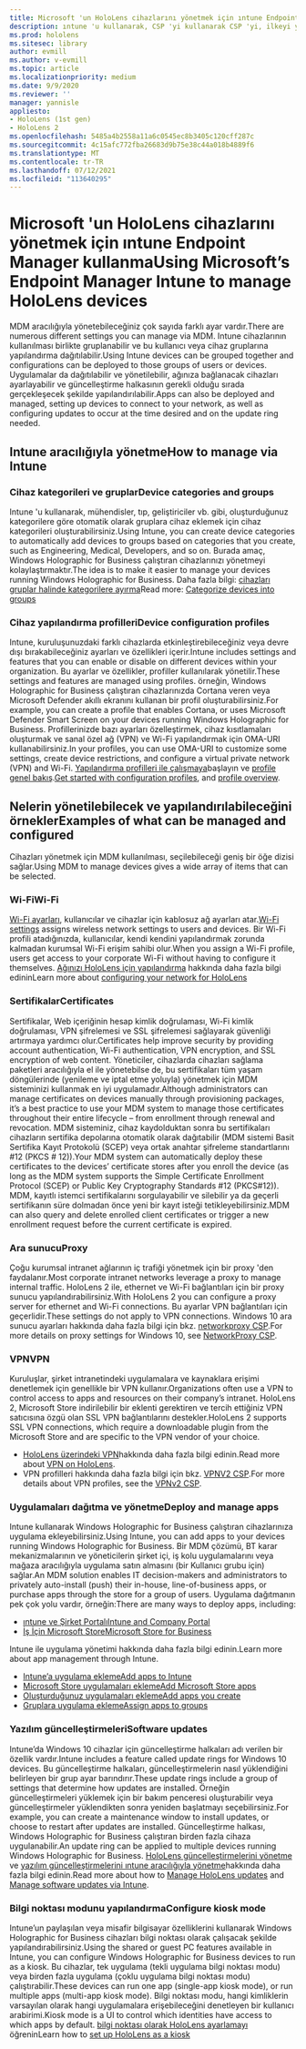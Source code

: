 ```yaml
---
title: Microsoft 'un HoloLens cihazlarını yönetmek için ıntune Endpoint Manager kullanma
description: ıntune 'u kullanarak, CSP 'yi kullanarak CSP 'yi, ilkeyi yapılandırmayı ve HoloLens karma gerçeklik cihazlarını yönetmeyi öğrenin.
ms.prod: hololens
ms.sitesec: library
author: evmill
ms.author: v-evmill
ms.topic: article
ms.localizationpriority: medium
ms.date: 9/9/2020
ms.reviewer: ''
manager: yannisle
appliesto:
- HoloLens (1st gen)
- HoloLens 2
ms.openlocfilehash: 5485a4b2558a11a6c0545ec8b3405c120cff287c
ms.sourcegitcommit: 4c15afc772fba26683d9b75e38c44a018b4889f6
ms.translationtype: MT
ms.contentlocale: tr-TR
ms.lasthandoff: 07/12/2021
ms.locfileid: "113640295"
---
```

# <a name="using-microsofts-endpoint-manager-intune-to-manage-hololens-devices"></a><span data-ttu-id="c7686-103">Microsoft 'un HoloLens cihazlarını yönetmek için ıntune Endpoint Manager kullanma</span><span class="sxs-lookup"><span data-stu-id="c7686-103">Using Microsoft’s Endpoint Manager Intune to manage HoloLens devices</span></span>

<span data-ttu-id="c7686-104">MDM aracılığıyla yönetebileceğiniz çok sayıda farklı ayar vardır.</span><span class="sxs-lookup"><span data-stu-id="c7686-104">There are numerous different settings you can manage via MDM.</span></span> <span data-ttu-id="c7686-105">Intune cihazlarının kullanılması birlikte gruplanabilir ve bu kullanıcı veya cihaz gruplarına yapılandırma dağıtılabilir.</span><span class="sxs-lookup"><span data-stu-id="c7686-105">Using Intune devices can be grouped together and configurations can be deployed to those groups of users or devices.</span></span> <span data-ttu-id="c7686-106">Uygulamalar da dağıtılabilir ve yönetilebilir, ağınıza bağlanacak cihazları ayarlayabilir ve güncelleştirme halkasının gerekli olduğu sırada gerçekleşecek şekilde yapılandırılabilir.</span><span class="sxs-lookup"><span data-stu-id="c7686-106">Apps can also be deployed and managed, setting up devices to connect to your network, as well as configuring updates to occur at the time desired and on the update ring needed.</span></span> 

## <a name="how-to-manage-via-intune"></a><span data-ttu-id="c7686-107">Intune aracılığıyla yönetme</span><span class="sxs-lookup"><span data-stu-id="c7686-107">How to manage via Intune</span></span>

### <a name="device-categories-and-groups"></a><span data-ttu-id="c7686-108">Cihaz kategorileri ve gruplar</span><span class="sxs-lookup"><span data-stu-id="c7686-108">Device categories and groups</span></span>
<span data-ttu-id="c7686-109">Intune 'u kullanarak, mühendisler, tıp, geliştiriciler vb. gibi, oluşturduğunuz kategorilere göre otomatik olarak gruplara cihaz eklemek için cihaz kategorileri oluşturabilirsiniz.</span><span class="sxs-lookup"><span data-stu-id="c7686-109">Using Intune, you can create device categories to automatically add devices to groups based on categories that you create, such as Engineering, Medical, Developers, and so on.</span></span> <span data-ttu-id="c7686-110">Burada amaç, Windows Holographic for Business çalıştıran cihazlarınızı yönetmeyi kolaylaştırmaktır.</span><span class="sxs-lookup"><span data-stu-id="c7686-110">The idea is to make it easier to manage your devices running Windows Holographic for Business.</span></span>
<span data-ttu-id="c7686-111">Daha fazla bilgi: [cihazları gruplar halinde kategorilere ayırma](/mem/intune/enrollment/device-group-mapping)</span><span class="sxs-lookup"><span data-stu-id="c7686-111">Read more: [Categorize devices into groups](/mem/intune/enrollment/device-group-mapping)</span></span>

### <a name="device-configuration-profiles"></a><span data-ttu-id="c7686-112">Cihaz yapılandırma profilleri</span><span class="sxs-lookup"><span data-stu-id="c7686-112">Device configuration profiles</span></span>
<span data-ttu-id="c7686-113">Intune, kuruluşunuzdaki farklı cihazlarda etkinleştirebileceğiniz veya devre dışı bırakabileceğiniz ayarları ve özellikleri içerir.</span><span class="sxs-lookup"><span data-stu-id="c7686-113">Intune includes settings and features that you can enable or disable on different devices within your organization.</span></span> <span data-ttu-id="c7686-114">Bu ayarlar ve özellikler, profiller kullanılarak yönetilir.</span><span class="sxs-lookup"><span data-stu-id="c7686-114">These settings and features are managed using profiles.</span></span> <span data-ttu-id="c7686-115">örneğin, Windows Holographic for Business çalıştıran cihazlarınızda Cortana veren veya Microsoft Defender akıllı ekranını kullanan bir profil oluşturabilirsiniz.</span><span class="sxs-lookup"><span data-stu-id="c7686-115">For example, you can create a profile that enables Cortana, or uses Microsoft Defender Smart Screen on your devices running Windows Holographic for Business.</span></span>
<span data-ttu-id="c7686-116">Profillerinizde bazı ayarları özelleştirmek, cihaz kısıtlamaları oluşturmak ve sanal özel ağ (VPN) ve Wi-Fi yapılandırmak için OMA-URI kullanabilirsiniz.</span><span class="sxs-lookup"><span data-stu-id="c7686-116">In your profiles, you can use OMA-URI to customize some settings, create device restrictions, and configure a virtual private network (VPN) and Wi-Fi.</span></span>
<span data-ttu-id="c7686-117">[Yapılandırma profilleri ile çalışmaya](/mem/intune/configuration/device-profiles)başlayın ve [profile genel bakış](/mem/intune/configuration/device-profile-create).</span><span class="sxs-lookup"><span data-stu-id="c7686-117">[Get started with configuration profiles](/mem/intune/configuration/device-profiles), and [profile overview](/mem/intune/configuration/device-profile-create).</span></span>

## <a name="examples-of-what-can-be-managed-and-configured"></a><span data-ttu-id="c7686-118">Nelerin yönetilebilecek ve yapılandırılabileceğini örnekler</span><span class="sxs-lookup"><span data-stu-id="c7686-118">Examples of what can be managed and configured</span></span>

<span data-ttu-id="c7686-119">Cihazları yönetmek için MDM kullanılması, seçilebileceği geniş bir öğe dizisi sağlar.</span><span class="sxs-lookup"><span data-stu-id="c7686-119">Using MDM to manage devices gives a wide array of items that can be selected.</span></span> 

### <a name="wi-fi"></a><span data-ttu-id="c7686-120">Wi-Fi</span><span class="sxs-lookup"><span data-stu-id="c7686-120">Wi-Fi</span></span>
<span data-ttu-id="c7686-121">[Wi-Fi ayarları](/mem/intune/configuration/wi-fi-settings-configure), kullanıcılar ve cihazlar için kablosuz ağ ayarları atar.</span><span class="sxs-lookup"><span data-stu-id="c7686-121">[Wi-Fi settings](/mem/intune/configuration/wi-fi-settings-configure) assigns wireless network settings to users and devices.</span></span> <span data-ttu-id="c7686-122">Bir Wi-Fi profili atadığınızda, kullanıcılar, kendi kendini yapılandırmak zorunda kalmadan kurumsal Wi-Fi erişim sahibi olur.</span><span class="sxs-lookup"><span data-stu-id="c7686-122">When you assign a Wi-Fi profile, users get access to your corporate Wi-Fi without having to configure it themselves.</span></span>
<span data-ttu-id="c7686-123">[Ağınızı HoloLens için yapılandırma](hololens-commercial-infrastructure.md) hakkında daha fazla bilgi edinin</span><span class="sxs-lookup"><span data-stu-id="c7686-123">Learn more about [configuring your network for HoloLens](hololens-commercial-infrastructure.md)</span></span>

### <a name="certificates"></a><span data-ttu-id="c7686-124">Sertifikalar</span><span class="sxs-lookup"><span data-stu-id="c7686-124">Certificates</span></span>
<span data-ttu-id="c7686-125">Sertifikalar, Web içeriğinin hesap kimlik doğrulaması, Wi-Fi kimlik doğrulaması, VPN şifrelemesi ve SSL şifrelemesi sağlayarak güvenliği artırmaya yardımcı olur.</span><span class="sxs-lookup"><span data-stu-id="c7686-125">Certificates help improve security by providing account authentication, Wi-Fi authentication, VPN encryption, and SSL encryption of web content.</span></span> <span data-ttu-id="c7686-126">Yöneticiler, cihazlarda cihazları sağlama paketleri aracılığıyla el ile yönetebilse de, bu sertifikaları tüm yaşam döngülerinde (yenileme ve iptal etme yoluyla) yönetmek için MDM sisteminizi kullanmak en iyi uygulamadır.</span><span class="sxs-lookup"><span data-stu-id="c7686-126">Although administrators can manage certificates on devices manually through provisioning packages, it’s a best practice to use your MDM system to manage those certificates throughout their entire lifecycle – from enrollment through renewal and revocation.</span></span> <span data-ttu-id="c7686-127">MDM sisteminiz, cihaz kaydolduktan sonra bu sertifikaları cihazların sertifika depolarına otomatik olarak dağıtabilir (MDM sistemi Basit Sertifika Kayıt Protokolü (SCEP) veya ortak anahtar şifreleme standartlarını #12 (PKCS # 12)).</span><span class="sxs-lookup"><span data-stu-id="c7686-127">Your MDM system can automatically deploy these certificates to the devices’ certificate stores after you enroll the device (as long as the MDM system supports the Simple Certificate Enrollment Protocol (SCEP) or Public Key Cryptography Standards #12 (PKCS#12)).</span></span> <span data-ttu-id="c7686-128">MDM, kayıtlı istemci sertifikalarını sorgulayabilir ve silebilir ya da geçerli sertifikanın süre dolmadan önce yeni bir kayıt isteği tetikleyebilirsiniz.</span><span class="sxs-lookup"><span data-stu-id="c7686-128">MDM can also query and delete enrolled client certificates or trigger a new enrollment request before the current certificate is expired.</span></span> 

### <a name="proxy"></a><span data-ttu-id="c7686-129">Ara sunucu</span><span class="sxs-lookup"><span data-stu-id="c7686-129">Proxy</span></span>
<span data-ttu-id="c7686-130">Çoğu kurumsal intranet ağlarının iç trafiği yönetmek için bir proxy 'den faydalanır.</span><span class="sxs-lookup"><span data-stu-id="c7686-130">Most corporate intranet networks leverage a proxy to manage internal traffic.</span></span> <span data-ttu-id="c7686-131">HoloLens 2 ile, ethernet ve Wi-Fi bağlantıları için bir proxy sunucu yapılandırabilirsiniz.</span><span class="sxs-lookup"><span data-stu-id="c7686-131">With HoloLens 2 you can configure a proxy server for ethernet and Wi-Fi connections.</span></span> <span data-ttu-id="c7686-132">Bu ayarlar VPN bağlantıları için geçerlidir.</span><span class="sxs-lookup"><span data-stu-id="c7686-132">These settings do not apply to VPN connections.</span></span> <span data-ttu-id="c7686-133">Windows 10 ara sunucu ayarları hakkında daha fazla bilgi için bkz. [networkproxy CSP](/windows/client-management/mdm/networkproxy-csp).</span><span class="sxs-lookup"><span data-stu-id="c7686-133">For more details on proxy settings for Windows 10, see [NetworkProxy CSP](/windows/client-management/mdm/networkproxy-csp).</span></span>

### <a name="vpn"></a><span data-ttu-id="c7686-134">VPN</span><span class="sxs-lookup"><span data-stu-id="c7686-134">VPN</span></span>
<span data-ttu-id="c7686-135">Kuruluşlar, şirket intranetindeki uygulamalara ve kaynaklara erişimi denetlemek için genellikle bir VPN kullanır.</span><span class="sxs-lookup"><span data-stu-id="c7686-135">Organizations often use a VPN to control access to apps and resources on their company’s intranet.</span></span> <span data-ttu-id="c7686-136">HoloLens 2, Microsoft Store indirilebilir bir eklenti gerektiren ve tercih ettiğiniz VPN satıcısına özgü olan SSL VPN bağlantılarını destekler.</span><span class="sxs-lookup"><span data-stu-id="c7686-136">HoloLens 2 supports SSL VPN connections, which require a downloadable plugin from the Microsoft Store and are specific to the VPN vendor of your choice.</span></span> 
- <span data-ttu-id="c7686-137">[HoloLens üzerindeki VPN](hololens-network.md#vpn)hakkında daha fazla bilgi edinin.</span><span class="sxs-lookup"><span data-stu-id="c7686-137">Read more about [VPN on HoloLens](hololens-network.md#vpn).</span></span>
- <span data-ttu-id="c7686-138">VPN profilleri hakkında daha fazla bilgi için bkz. [VPNV2 CSP](/windows/client-management/mdm/vpnv2-csp).</span><span class="sxs-lookup"><span data-stu-id="c7686-138">For more details about VPN profiles, see the [VPNv2 CSP](/windows/client-management/mdm/vpnv2-csp).</span></span>

### <a name="deploy-and-manage-apps"></a><span data-ttu-id="c7686-139">Uygulamaları dağıtma ve yönetme</span><span class="sxs-lookup"><span data-stu-id="c7686-139">Deploy and manage apps</span></span>
<span data-ttu-id="c7686-140">Intune kullanarak Windows Holographic for Business çalıştıran cihazlarınıza uygulama ekleyebilirsiniz.</span><span class="sxs-lookup"><span data-stu-id="c7686-140">Using Intune, you can add apps to your devices running Windows Holographic for Business.</span></span> <span data-ttu-id="c7686-141">Bir MDM çözümü, BT karar mekanizmalarının ve yöneticilerin şirket içi, iş kolu uygulamalarını veya mağaza aracılığıyla uygulama satın almasını (bir Kullanıcı grubu için) sağlar.</span><span class="sxs-lookup"><span data-stu-id="c7686-141">An MDM solution enables IT decision-makers and administrators to privately auto-install (push) their in-house, line-of-business apps, or purchase apps through the store for a group of users.</span></span> <span data-ttu-id="c7686-142">Uygulama dağıtmanın pek çok yolu vardır, örneğin:</span><span class="sxs-lookup"><span data-stu-id="c7686-142">There are many ways to deploy apps, including:</span></span>
-   [<span data-ttu-id="c7686-143">ıntune ve Şirket Portalı</span><span class="sxs-lookup"><span data-stu-id="c7686-143">Intune and Company Portal</span></span>]( app-deploy-intune.md)
-   [<span data-ttu-id="c7686-144">İş İçin Microsoft Store</span><span class="sxs-lookup"><span data-stu-id="c7686-144">Microsoft Store for Business</span></span>]( app-deploy-store-business.md)

<span data-ttu-id="c7686-145">Intune ile uygulama yönetimi hakkında daha fazla bilgi edinin.</span><span class="sxs-lookup"><span data-stu-id="c7686-145">Learn more about app management through Intune.</span></span>
-   [<span data-ttu-id="c7686-146">Intune’a uygulama ekleme</span><span class="sxs-lookup"><span data-stu-id="c7686-146">Add apps to Intune</span></span>](/mem/intune/apps/apps-add)
-   [<span data-ttu-id="c7686-147">Microsoft Store uygulamaları ekleme</span><span class="sxs-lookup"><span data-stu-id="c7686-147">Add Microsoft Store apps</span></span>](/mem/intune/apps/store-apps-windows)
-   [<span data-ttu-id="c7686-148">Oluşturduğunuz uygulamaları ekleme</span><span class="sxs-lookup"><span data-stu-id="c7686-148">Add apps you create</span></span>](/mem/intune/apps/lob-apps-windows)
- [<span data-ttu-id="c7686-149">Gruplara uygulama ekleme</span><span class="sxs-lookup"><span data-stu-id="c7686-149">Assign apps to groups</span></span>](/mem/intune/apps/apps-deploy)

### <a name="software-updates"></a><span data-ttu-id="c7686-150">Yazılım güncelleştirmeleri</span><span class="sxs-lookup"><span data-stu-id="c7686-150">Software updates</span></span>
<span data-ttu-id="c7686-151">Intune’da Windows 10 cihazlar için güncelleştirme halkaları adı verilen bir özellik vardır.</span><span class="sxs-lookup"><span data-stu-id="c7686-151">Intune includes a feature called update rings for Windows 10 devices.</span></span> <span data-ttu-id="c7686-152">Bu güncelleştirme halkaları, güncelleştirmelerin nasıl yüklendiğini belirleyen bir grup ayar barındırır.</span><span class="sxs-lookup"><span data-stu-id="c7686-152">These update rings include a group of settings that determine how updates are installed.</span></span> <span data-ttu-id="c7686-153">Örneğin güncelleştirmeleri yüklemek için bir bakım penceresi oluşturabilir veya güncelleştirmeler yüklendikten sonra yeniden başlatmayı seçebilirsiniz.</span><span class="sxs-lookup"><span data-stu-id="c7686-153">For example, you can create a maintenance window to install updates, or choose to restart after updates are installed.</span></span> <span data-ttu-id="c7686-154">Güncelleştirme halkası, Windows Holographic for Business çalıştıran birden fazla cihaza uygulanabilir.</span><span class="sxs-lookup"><span data-stu-id="c7686-154">An update ring can be applied to multiple devices running Windows Holographic for Business.</span></span>
<span data-ttu-id="c7686-155">[HoloLens güncelleştirmelerini yönetme](hololens-updates.md) ve [yazılım güncelleştirmelerini ıntune aracılığıyla yönetme](/mem/intune/protect/windows-update-for-business-configure)hakkında daha fazla bilgi edinin.</span><span class="sxs-lookup"><span data-stu-id="c7686-155">Read more about how to [Manage HoloLens updates](hololens-updates.md) and [Manage software updates via Intune](/mem/intune/protect/windows-update-for-business-configure).</span></span>

### <a name="configure-kiosk-mode"></a><span data-ttu-id="c7686-156">Bilgi noktası modunu yapılandırma</span><span class="sxs-lookup"><span data-stu-id="c7686-156">Configure kiosk mode</span></span>
<span data-ttu-id="c7686-157">Intune’un paylaşılan veya misafir bilgisayar özelliklerini kullanarak Windows Holographic for Business cihazları bilgi noktası olarak çalışacak şekilde yapılandırabilirsiniz.</span><span class="sxs-lookup"><span data-stu-id="c7686-157">Using the shared or guest PC features available in Intune, you can configure Windows Holographic for Business devices to run as a kiosk.</span></span> <span data-ttu-id="c7686-158">Bu cihazlar, tek uygulama (tekli uygulama bilgi noktası modu) veya birden fazla uygulama (çoklu uygulama bilgi noktası modu) çalıştırabilir.</span><span class="sxs-lookup"><span data-stu-id="c7686-158">These devices can run one app (single-app kiosk mode), or run multiple apps (multi-app kiosk mode).</span></span> <span data-ttu-id="c7686-159">Bilgi noktası modu, hangi kimliklerin varsayılan olarak hangi uygulamalara erişebileceğini denetleyen bir kullanıcı arabirimi.</span><span class="sxs-lookup"><span data-stu-id="c7686-159">Kiosk mode is a UI to control which identities have access to which apps by default.</span></span>
<span data-ttu-id="c7686-160">[bilgi noktası olarak HoloLens ayarlamayı]( hololens-kiosk.md) öğrenin</span><span class="sxs-lookup"><span data-stu-id="c7686-160">Learn how to [set up HoloLens as a kiosk]( hololens-kiosk.md)</span></span>

